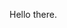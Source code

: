 Hello there.

<script>
// Your JavaScript code here
function greet() {
    console.log("Hello, world!");
}
greet();
</script>

